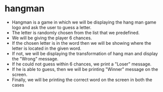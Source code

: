 # hangman
- Hangman is a game in which we will be displaying the hang man game logo and ask the user to guess a letter. 
- The letter is randomly chosen from the list that we predefined.
- We will be giving the player 6 chances.
- If the chosen letter is in the word then we will be showing where the letter is located in the given word. 
- If not, we will be displaying the transformation of hang man and display the "Wrong" message. 
- If he could not guess within 6 chances, we print a "Loser" message. 
- If he is able to guess, then we will be printing "Winner" message on the screen.
- Finally, we will be printing the correct word on the screen in both the cases
